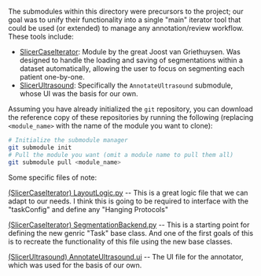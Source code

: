 The submodules within this directory were precursors to the project; our goal was to unify their functionality into a single "main" iterator tool that could be used (or extended) to manage any annotation/review workflow. These tools include:

* [SlicerCaseIterator](https://github.com/JoostJM/SlicerCaseIterator): Module by the great Joost van Griethuysen. Was designed to handle the loading and saving of segmentations within a dataset automatically, allowing the user to focus on segmenting each patient one-by-one.
* [SlicerUltrasound](https://github.com/SlicerUltrasound/SlicerUltrasound/tree/main): Specifically the `AnnotateUltrasound` submodule, whose UI was the basis for our own.

Assuming you have already initialized the `git` repository, you can download the reference copy of these repositories by running the following (replacing `<module_name>` with the name of the module you want to clone):

```bash
# Initialize the submodule manager
git submodule init
# Pull the module you want (omit a module name to pull them all)
git submodule pull <module_name>
```

Some specific files of note:

[(SlicerCaseIterator) LayoutLogic.py](SlicerCaseIterator/SlicerCaseIteratorLib/LayoutLogic.py) -- This is a great logic file that we can adapt to our needs. I think this is going to be required to interface with the "taskConfig" and define any "Hanging Protocols"

[(SlicerCaseIterator) SegmentationBackend.py](SlicerCaseIterator/SlicerCaseIteratorLib/SegmentationBackend.py) -- This is a starting point for defining the new genric "Task" base class. And one of the first goals of this is to recreate the functionality of this file using the new base classes.

[(SlicerUltrasound) AnnotateUltrasound.ui](SlicerUltrasound/AnnotateUltrasound/Resources/UI/AnnotateUltrasound.ui) -- The UI file for the annotator, which was used for the basis of our own.
